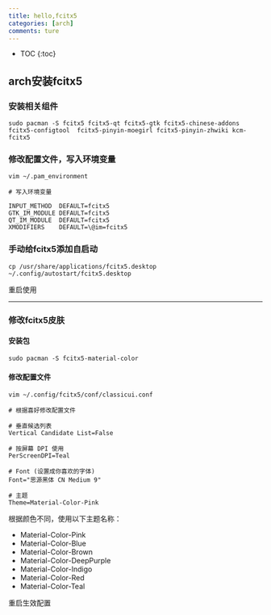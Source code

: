 ```yaml
---
title: hello,fcitx5
categories: [arch]
comments: ture
---
```


* TOC
{:toc}
## arch安装fcitx5

### 安装相关组件

```shell
sudo pacman -S fcitx5 fcitx5-qt fcitx5-gtk fcitx5-chinese-addons fcitx5-configtool  fcitx5-pinyin-moegirl fcitx5-pinyin-zhwiki kcm-fcitx5
```

### 修改配置文件，写入环境变量

```shell
vim ~/.pam_environment

# 写入环境变量

INPUT_METHOD  DEFAULT=fcitx5
GTK_IM_MODULE DEFAULT=fcitx5
QT_IM_MODULE  DEFAULT=fcitx5
XMODIFIERS    DEFAULT=\@im=fcitx5

```

### 手动给fcitx5添加自启动

```shell
cp /usr/share/applications/fcitx5.desktop ~/.config/autostart/fcitx5.desktop
```

重启使用

------

### 修改fcitx5皮肤

#### 安装包

```shell
sudo pacman -S fcitx5-material-color
```

#### 修改配置文件

```shell
vim ~/.config/fcitx5/conf/classicui.conf

# 根据喜好修改配置文件

# 垂直候选列表
Vertical Candidate List=False

# 按屏幕 DPI 使用
PerScreenDPI=Teal

# Font (设置成你喜欢的字体)
Font="思源黑体 CN Medium 9"

# 主题
Theme=Material-Color-Pink
```

根据颜色不同，使用以下主题名称：

- Material-Color-Pink
- Material-Color-Blue
- Material-Color-Brown
- Material-Color-DeepPurple
- Material-Color-Indigo
- Material-Color-Red
- Material-Color-Teal

重启生效配置